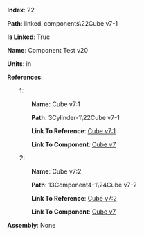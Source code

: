 **Index**: 22

**Path**: linked_components\22Cube v7-1

**Is Linked**: True

**Name**: Component Test v20

**Units**: in

**References**:

&emsp;&emsp;1:

&emsp;&emsp;&emsp;&emsp;**Name**: Cube v7:1

&emsp;&emsp;&emsp;&emsp;**Path**: 3Cylinder-1\22Cube v7-1

&emsp;&emsp;&emsp;&emsp;**Link To Reference**: [Cube v7:1](/data_test/3Cylinder-1/22Cube%20v7-1/timeline.md)

&emsp;&emsp;&emsp;&emsp;**Link To Component**: [Cube v7](/data_test/linked_components/22Cube%20v7-1/timeline.md)

&emsp;&emsp;2:

&emsp;&emsp;&emsp;&emsp;**Name**: Cube v7:2

&emsp;&emsp;&emsp;&emsp;**Path**: 13Component4-1\24Cube v7-2

&emsp;&emsp;&emsp;&emsp;**Link To Reference**: [Cube v7:2](/data_test/13Component4-1/24Cube%20v7-2/timeline.md)

&emsp;&emsp;&emsp;&emsp;**Link To Component**: [Cube v7](/data_test/linked_components/22Cube%20v7-1/timeline.md)

**Assembly**: None

